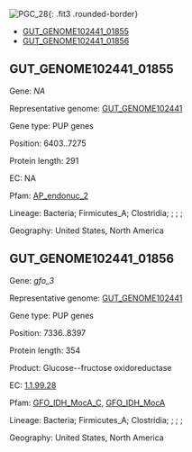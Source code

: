 ![PGC_28](../static/images/Clusters_figure/PGC_28.jpg){: .fit3 .rounded-border}

<ul id="myTab" class="nav nav-tabs">
  <li class="active">
        <a href="#tab1" data-toggle="tab">GUT_GENOME102441_01855</a>
  </li>
<li><a href="#tab2" data-toggle="tab">GUT_GENOME102441_01856</a></li>
</ul>

<div id="myTabContent" class="tab-content">
  <div class="tab-pane fade in active" id="tab1">

<h2 id="GUT_GENOME102441_01855">GUT_GENOME102441_01855</h2>
<p>Gene: <em>NA</em>
<p>Representative genome: <a href="https://www.ebi.ac.uk/metagenomics/genomes/MGYG-HGUT-01671">GUT_GENOME102441</a></p>
<p>Gene type: PUP genes</p>
<p>Position: 6403..7275</p>
<p>Protein length: 291</p>
<p>EC: NA</p>
<p>Pfam: <a href="http://pfam.xfam.org/family/AP_endonuc_2">AP_endonuc_2</a></p>

<p>Lineage: Bacteria; Firmicutes_A; Clostridia; ; ; ; </p>
<p>Geography: United States, North America</p>
  </div>

  <div class="tab-pane fade" id="tab2">

<h2 id="GUT_GENOME102441_01856">GUT_GENOME102441_01856</h2>
<p>Gene: <em>gfo_3</em></p>
<p>Representative genome: <a href="https://www.ebi.ac.uk/metagenomics/genomes/MGYG-HGUT-01671">GUT_GENOME102441</a></p>
<p>Gene type: PUP genes</p>
<p>Position: 7336..8397</p>
<p>Protein length: 354</p>
<p>Product: Glucose--fructose oxidoreductase</p>
<p>EC: <a href="https://www.brenda-enzymes.org/enzyme.php?ecno=1.1.99.28">1.1.99.28</a></p>
<p>Pfam: <a href="http://pfam.xfam.org/family/GFO_IDH_MocA_C">GFO_IDH_MocA_C</a>, <a href="http://pfam.xfam.org/family/GFO_IDH_MocA">GFO_IDH_MocA</a></p>
<p>Lineage: Bacteria; Firmicutes_A; Clostridia; ; ; ; </p>
<p>Geography: United States, North America</p>

  </div>
</div>
